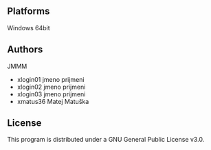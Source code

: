 Platforms
---------

Windows 64bit

Authors
------

JMMM
- xlogin01 jmeno prijmeni 
- xlogin02 jmeno prijmeni 
- xlogin03 jmeno prijmeni 
- xmatus36 Matej Matuška 

License
-------

This program is distributed under a GNU General Public License v3.0.